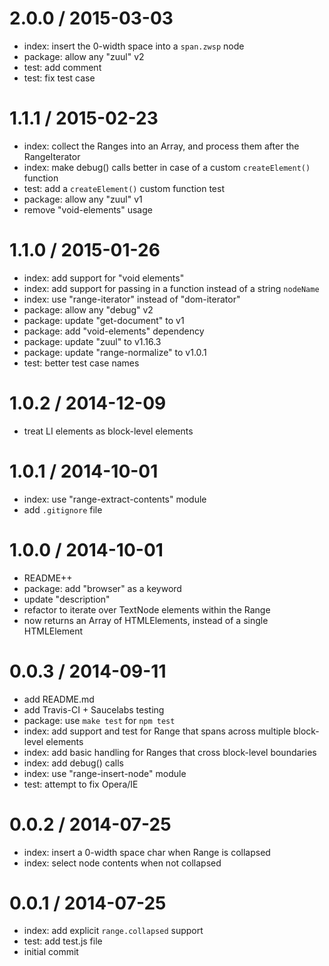 
2.0.0 / 2015-03-03
==================

  * index: insert the 0-width space into a `span.zwsp` node
  * package: allow any "zuul" v2
  * test: add comment
  * test: fix test case

1.1.1 / 2015-02-23
==================

  * index: collect the Ranges into an Array, and process them after the RangeIterator
  * index: make debug() calls better in case of a custom `createElement()` function
  * test: add a `createElement()` custom function test
  * package: allow any "zuul" v1
  * remove "void-elements" usage

1.1.0 / 2015-01-26
==================

  * index: add support for "void elements"
  * index: add support for passing in a function instead of a string `nodeName`
  * index: use "range-iterator" instead of "dom-iterator"
  * package: allow any "debug" v2
  * package: update "get-document" to v1
  * package: add "void-elements" dependency
  * package: update "zuul" to v1.16.3
  * package: update "range-normalize" to v1.0.1
  * test: better test case names

1.0.2 / 2014-12-09
==================

  * treat LI elements as block-level elements

1.0.1 / 2014-10-01
==================

  * index: use "range-extract-contents" module
  * add `.gitignore` file

1.0.0 / 2014-10-01
==================

  * README++
  * package: add "browser" as a keyword
  * update "description"
  * refactor to iterate over TextNode elements within the Range
  * now returns an Array of HTMLElements, instead of a single HTMLElement

0.0.3 / 2014-09-11
==================

  * add README.md
  * add Travis-CI + Saucelabs testing
  * package: use `make test` for `npm test`
  * index: add support and test for Range that spans across multiple block-level elements
  * index: add basic handling for Ranges that cross block-level boundaries
  * index: add debug() calls
  * index: use "range-insert-node" module
  * test: attempt to fix Opera/IE

0.0.2 / 2014-07-25
==================

  * index: insert a 0-width space char when Range is collapsed
  * index: select node contents when not collapsed

0.0.1 / 2014-07-25
==================

  * index: add explicit `range.collapsed` support
  * test: add test.js file
  * initial commit
